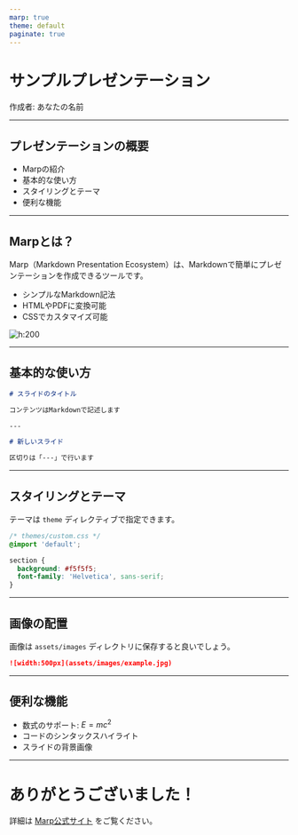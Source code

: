 ```yaml
---
marp: true
theme: default
paginate: true
---
```


# サンプルプレゼンテーション

作成者: あなたの名前

---

## プレゼンテーションの概要

* Marpの紹介
* 基本的な使い方
* スタイリングとテーマ
* 便利な機能

---

## Marpとは？

Marp（Markdown Presentation Ecosystem）は、Markdownで簡単にプレゼンテーションを作成できるツールです。

* シンプルなMarkdown記法
* HTMLやPDFに変換可能
* CSSでカスタマイズ可能

![h:200](https://marp.app/og-image.png)

---

## 基本的な使い方

```markdown
# スライドのタイトル

コンテンツはMarkdownで記述します

---

# 新しいスライド

区切りは「---」で行います
```

---

## スタイリングとテーマ

テーマは `theme` ディレクティブで指定できます。

```css
/* themes/custom.css */
@import 'default';

section {
  background: #f5f5f5;
  font-family: 'Helvetica', sans-serif;
}
```

---

## 画像の配置

画像は `assets/images` ディレクトリに保存すると良いでしょう。

```markdown
![width:500px](assets/images/example.jpg)
```

---

## 便利な機能

* 数式のサポート: $E=mc^2$
* コードのシンタックスハイライト
* スライドの背景画像

---

# ありがとうございました！

詳細は [Marp公式サイト](https://marp.app/) をご覧ください。 